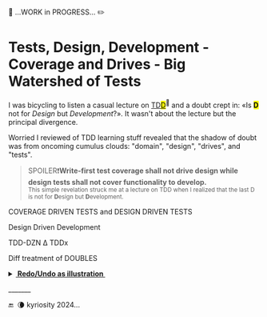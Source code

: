 🚧 ...WORK in PROGRESS... ✏️

# Tests, Design, Development - Coverage and Drives - Big Watershed of Tests

I was bicycling to listen a casual lecture on [TD<mark>D</mark>](https://en.wikipedia.org/wiki/Test-driven_development)<sup>🔗</sup> and a doubt crept in: «Is <mark><b>D</b></mark> not for _Design_ but _Development_?». It wasn't about the  lecture but the principal divergence.

Worried I reviewed of TDD learning stuff revealed that the shadow of doubt was from oncoming cumulus clouds: "domain", "design", "drives", and "tests".

> SPOILER❗**Write-first test coverage shall not drive design while design tests shall not cover functionality to develop.**\
<sub>This simple revelation struck me at a lecture on TDD when I realized that the last D is not for **D**esign but **D**evelopment.</sub>

COVERAGE DRIVEN TESTS and DESIGN DRIVEN TESTS

Design Driven Development

TDD-DZN Δ
TDDx

Diff treatment of DOUBLES

<details><summary><b><ins>&nbsp;Redo/Undo as illustration&nbsp;</ins></b></summary>

\_______

</details>

\_______

 🔚 &nbsp;🌘 kyriosity 2024...
